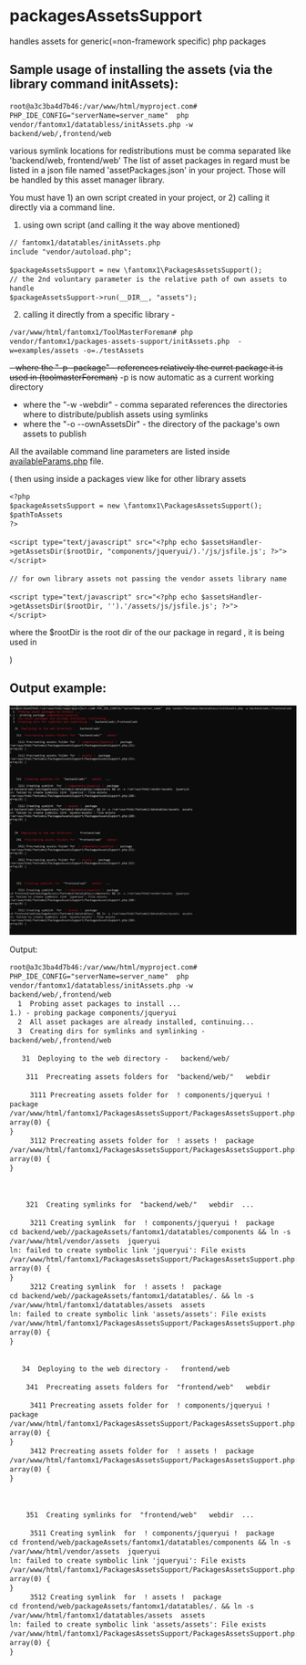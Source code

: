 # packagesAssetsSupport
handles assets for generic(=non-framework specific) php packages



## Sample usage of installing the assets (via the library command initAssets):

```
root@a3c3ba4d7b46:/var/www/html/myproject.com# PHP_IDE_CONFIG="serverName=server_name"  php vendor/fantomx1/datatabless/initAssets.php -w backend/web/,frontend/web
```
various symlink locations for redistributions must be comma separated like 'backend/web, frontend/web'
The list of asset packages in regard must be listed in a json file named 'assetPackages.json' in your project. Those will be handled by this asset manager library.

You must have 1) an own script  created in your project, or 2) calling it directly via a command line.
1) using own script (and calling it the way above mentioned)
```
// fantomx1/datatables/initAssets.php
include "vendor/autoload.php";

$packageAssetsSupport = new \fantomx1\PackagesAssetsSupport();
// the 2nd voluntary parameter is the relative path of own assets to handle
$packageAssetsSupport->run(__DIR__, "assets");
```

2) calling it directly from a specific library - 
```
/var/www/html/fantomx1/ToolMasterForeman# php vendor/fantomx1/packages-assets-support/initAssets.php  -w=examples/assets -o=./testAssets
```
~~- where the "-p -package" - references relatively the curret package it is used in (toolmasterForeman)~~ -p is now automatic as a current working directory
- where the "-w -webdir" - comma separated references the directories where to distribute/publish assets using symlinks
- where the "-o --ownAssetsDir" - the directory of the package's own assets to  publish 

All the available command line parameters are listed inside [availableParams.php](availableParams.php) file.
   
(
then using inside a packages view like for other library assets
```
<?php
$packageAssetsSupport = new \fantomx1\PackagesAssetsSupport();
$pathToAssets 
?>

<script type="text/javascript" src="<?php echo $assetsHandler->getAssetsDir($rootDir, "components/jqueryui/).'/js/jsfile.js'; ?>">
</script>

// for own library assets not passing the vendor assets library name

<script type="text/javascript" src="<?php echo $assetsHandler->getAssetsDir($rootDir, '').'/assets/js/jsfile.js'; ?>">
</script>
```


where the $rootDir is the root dir of the our package in regard , it is being used in

)
## Output example:

![Showcase](showcase.jpg)

Output:
```
root@a3c3ba4d7b46:/var/www/html/myproject.com# PHP_IDE_CONFIG="serverName=server_name"  php vendor/fantomx1/datatabless/initAssets.php -w backend/web/,frontend/web
  1  Probing asset packages to install ...
1.) - probing package components/jqueryui
  2  All asset packages are already installed, continuing...
  3  Creating dirs for symlinks and symlinking -   backend/web/,frontend/web

   31  Deploying to the web directory -   backend/web/

    311  Precreating assets folders for  "backend/web/"   webdir

     3111 Precreating assets folder for  ! components/jqueryui !  package
/var/www/html/fantomx1/PackagesAssetsSupport/PackagesAssetsSupport.php:251:
array(0) {
}
     3112 Precreating assets folder for  ! assets !  package
/var/www/html/fantomx1/PackagesAssetsSupport/PackagesAssetsSupport.php:251:
array(0) {
}



    321  Creating symlinks for  "backend/web/"   webdir  ...

     3211 Creating symlink  for  ! components/jqueryui !  package
cd backend/web//packageAssets/fantomx1/datatables/components && ln -s /var/www/html/vendor/assets  jqueryui
ln: failed to create symbolic link 'jqueryui': File exists
/var/www/html/fantomx1/PackagesAssetsSupport/PackagesAssetsSupport.php:288:
array(0) {
}
     3212 Creating symlink  for  ! assets !  package
cd backend/web//packageAssets/fantomx1/datatables/. && ln -s /var/www/html/fantomx1/datatables/assets  assets
ln: failed to create symbolic link 'assets/assets': File exists
/var/www/html/fantomx1/PackagesAssetsSupport/PackagesAssetsSupport.php:288:
array(0) {
}


   34  Deploying to the web directory -   frontend/web

    341  Precreating assets folders for  "frontend/web"   webdir

     3411 Precreating assets folder for  ! components/jqueryui !  package
/var/www/html/fantomx1/PackagesAssetsSupport/PackagesAssetsSupport.php:251:
array(0) {
}
     3412 Precreating assets folder for  ! assets !  package
/var/www/html/fantomx1/PackagesAssetsSupport/PackagesAssetsSupport.php:251:
array(0) {
}



    351  Creating symlinks for  "frontend/web"   webdir  ...

     3511 Creating symlink  for  ! components/jqueryui !  package
cd frontend/web/packageAssets/fantomx1/datatables/components && ln -s /var/www/html/vendor/assets  jqueryui
ln: failed to create symbolic link 'jqueryui': File exists
/var/www/html/fantomx1/PackagesAssetsSupport/PackagesAssetsSupport.php:288:
array(0) {
}
     3512 Creating symlink  for  ! assets !  package
cd frontend/web/packageAssets/fantomx1/datatables/. && ln -s /var/www/html/fantomx1/datatables/assets  assets
ln: failed to create symbolic link 'assets/assets': File exists
/var/www/html/fantomx1/PackagesAssetsSupport/PackagesAssetsSupport.php:288:
array(0) {
}
```

